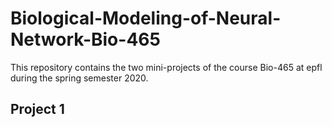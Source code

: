 # Biological-Modeling-of-Neural-Network-Bio-465
This repository contains the two mini-projects of the course Bio-465 at epfl during the spring semester 2020.

## Project 1
